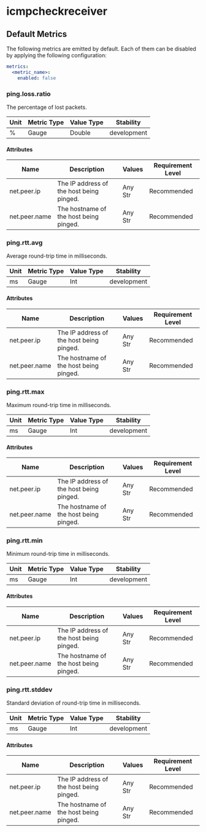 [comment]: <> (Code generated by mdatagen. DO NOT EDIT.)

# icmpcheckreceiver

## Default Metrics

The following metrics are emitted by default. Each of them can be disabled by applying the following configuration:

```yaml
metrics:
  <metric_name>:
    enabled: false
```

### ping.loss.ratio

The percentage of lost packets.

| Unit | Metric Type | Value Type | Stability |
| ---- | ----------- | ---------- | --------- |
| % | Gauge | Double | development |

#### Attributes

| Name | Description | Values | Requirement Level |
| ---- | ----------- | ------ | -------- |
| net.peer.ip | The IP address of the host being pinged. | Any Str | Recommended |
| net.peer.name | The hostname of the host being pinged. | Any Str | Recommended |

### ping.rtt.avg

Average round-trip time in milliseconds.

| Unit | Metric Type | Value Type | Stability |
| ---- | ----------- | ---------- | --------- |
| ms | Gauge | Int | development |

#### Attributes

| Name | Description | Values | Requirement Level |
| ---- | ----------- | ------ | -------- |
| net.peer.ip | The IP address of the host being pinged. | Any Str | Recommended |
| net.peer.name | The hostname of the host being pinged. | Any Str | Recommended |

### ping.rtt.max

Maximum round-trip time in milliseconds.

| Unit | Metric Type | Value Type | Stability |
| ---- | ----------- | ---------- | --------- |
| ms | Gauge | Int | development |

#### Attributes

| Name | Description | Values | Requirement Level |
| ---- | ----------- | ------ | -------- |
| net.peer.ip | The IP address of the host being pinged. | Any Str | Recommended |
| net.peer.name | The hostname of the host being pinged. | Any Str | Recommended |

### ping.rtt.min

Minimum round-trip time in milliseconds.

| Unit | Metric Type | Value Type | Stability |
| ---- | ----------- | ---------- | --------- |
| ms | Gauge | Int | development |

#### Attributes

| Name | Description | Values | Requirement Level |
| ---- | ----------- | ------ | -------- |
| net.peer.ip | The IP address of the host being pinged. | Any Str | Recommended |
| net.peer.name | The hostname of the host being pinged. | Any Str | Recommended |

### ping.rtt.stddev

Standard deviation of round-trip time in milliseconds.

| Unit | Metric Type | Value Type | Stability |
| ---- | ----------- | ---------- | --------- |
| ms | Gauge | Int | development |

#### Attributes

| Name | Description | Values | Requirement Level |
| ---- | ----------- | ------ | -------- |
| net.peer.ip | The IP address of the host being pinged. | Any Str | Recommended |
| net.peer.name | The hostname of the host being pinged. | Any Str | Recommended |
